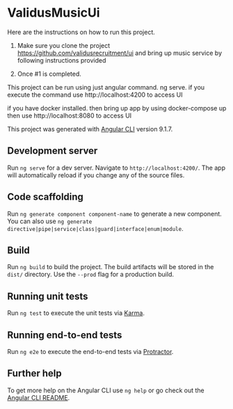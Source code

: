 # ValidusMusicUi


Here are the instructions on how to run this project.

1. Make sure you clone the project https://github.com/validusrecruitment/ui and bring up music service by following instructions provided

2. Once #1 is completed.

This project can be run using just angular command. ng serve. if you execute the command use http://localhost:4200 to access UI

if you have docker installed. then bring up app by using docker-compose up then use http://localhost:8080 to access UI












This project was generated with [Angular CLI](https://github.com/angular/angular-cli) version 9.1.7.

## Development server

Run `ng serve` for a dev server. Navigate to `http://localhost:4200/`. The app will automatically reload if you change any of the source files.

## Code scaffolding

Run `ng generate component component-name` to generate a new component. You can also use `ng generate directive|pipe|service|class|guard|interface|enum|module`.

## Build

Run `ng build` to build the project. The build artifacts will be stored in the `dist/` directory. Use the `--prod` flag for a production build.

## Running unit tests

Run `ng test` to execute the unit tests via [Karma](https://karma-runner.github.io).

## Running end-to-end tests

Run `ng e2e` to execute the end-to-end tests via [Protractor](http://www.protractortest.org/).

## Further help

To get more help on the Angular CLI use `ng help` or go check out the [Angular CLI README](https://github.com/angular/angular-cli/blob/master/README.md).

